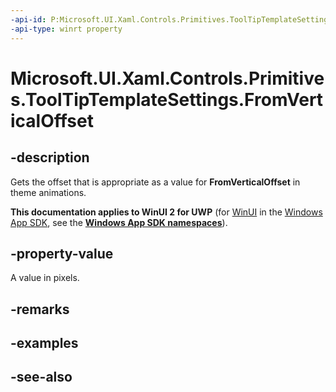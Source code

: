 ```yaml
---
-api-id: P:Microsoft.UI.Xaml.Controls.Primitives.ToolTipTemplateSettings.FromVerticalOffset
-api-type: winrt property
---
```


<!-- Property syntax
public double FromVerticalOffset { get; }
-->

# Microsoft.UI.Xaml.Controls.Primitives.ToolTipTemplateSettings.FromVerticalOffset

## -description
Gets the offset that is appropriate as a value for **FromVerticalOffset** in theme animations.

**This documentation applies to WinUI 2 for UWP** (for [WinUI](/windows/apps/winui/winui3/) in the [Windows App SDK](/windows/apps/windows-app-sdk/), see the **[Windows App SDK namespaces](/windows/windows-app-sdk/api/winrt/)**).

## -property-value
A value in pixels.

## -remarks

## -examples

## -see-also

